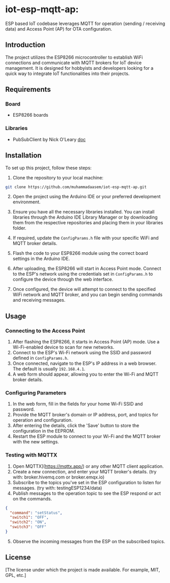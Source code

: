 # iot-esp-mqtt-ap: 

ESP based IoT codebase leverages MQTT for operation (sending / receiving data) and Access Point (AP) for OTA configuration.


## Introduction

The project utilizes the ESP8266 microcontroller to establish WiFi connections and communicate with MQTT brokers for IoT device management. It is designed for hobbyists and developers looking for a quick way to integrate IoT functionalities into their projects.


## Requirements
### Board
- ESP8266 boards

### Libraries
- PubSubClient by Nick O'Leary [doc](https://pubsubclient.knolleary.net/)

## Installation

To set up this project, follow these steps:

1. Clone the repository to your local machine:

```sh
git clone https://github.com/muhammadaasem/iot-esp-mqtt-ap.git
```

2. Open the project using the Arduino IDE or your preferred development environment.

3. Ensure you have all the necessary libraries installed. You can install libraries through the Arduino IDE Library Manager or by downloading them from the respective repositories and placing them in your libraries folder.

4. If required, update the `ConfigParams.h` file with your specific WiFi and MQTT broker details.

5. Flash the code to your ESP8266 module using the correct board settings in the Arduino IDE.

6. After uploading, the ESP8266 will start in Access Point mode. Connect to the ESP's network using the credentials set in `ConfigParams.h` to configure the device through the web interface.

7. Once configured, the device will attempt to connect to the specified WiFi network and MQTT broker, and you can begin sending commands and receiving messages.

## Usage

### Connecting to the Access Point

1. After flashing the ESP8266, it starts in Access Point (AP) mode. Use a Wi-Fi-enabled device to scan for new networks.
2. Connect to the ESP's Wi-Fi network using the SSID and password defined in `ConfigParams.h`.
3. Once connected, navigate to the ESP's IP address in a web browser. The default is usually `192.168.4.1`.
4. A web form should appear, allowing you to enter the Wi-Fi and MQTT broker details.

### Configuring Parameters

1. In the web form, fill in the fields for your home Wi-Fi SSID and password.
2. Provide the MQTT broker's domain or IP address, port, and topics for operation and configuration.
3. After entering the details, click the 'Save' button to store the configuration in the EEPROM.
4. Restart the ESP module to connect to your Wi-Fi and the MQTT broker with the new settings.

### Testing with MQTTX

1. Open MQTTX](https://mqttx.app/) or any other MQTT client application.
2. Create a new connection, and enter your MQTT broker's details. (try with: broker.hivemq.com or broker.emqx.io)
3. Subscribe to the topics you've set in the ESP configuration to listen for messages. (try with: testingESP1234/data)
4. Publish messages to the operation topic to see the ESP respond or act on the commands.


```json
{
  "command": "setStatus",
  "switch1": "OFF",
  "switch2": "ON",
  "switch3": "OFF"
}
```

5. Observe the incoming messages from the ESP on the subscribed topics.



## License

[The license under which the project is made available. For example, MIT, GPL, etc.]


